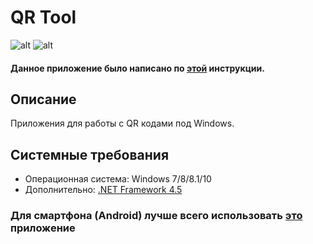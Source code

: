 # QR Tool
![alt](https://i.imgur.com/5NM3GkR.png) ![alt](https://i.imgur.com/t0lWar9.png)
#### Данное приложение было написано по [этой](https://vscode.ru/prog-lessons/qr-kod-na-c-sharp.html) инструкции.
## Описание
Приложения для работы с QR кодами под Windows.
## Системные требования
* Операционная система: Windows 7/8/8.1/10
* Дополнительно: [.NET Framework 4.5](https://www.microsoft.com/ru-ru/download/details.aspx?id=30653)
### Для смартфона (Android) лучше всего использовать [это](https://yadi.sk/d/nlMXO_fZT4-UTA) приложение
